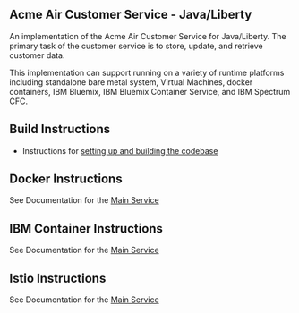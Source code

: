 
## Acme Air Customer Service - Java/Liberty

An implementation of the Acme Air Customer Service for Java/Liberty. The primary task of the customer service is to store, update, and retrieve customer data.

This implementation can support running on a variety of runtime platforms including standalone bare metal system, Virtual Machines, docker containers, IBM Bluemix, IBM Bluemix Container Service, and IBM Spectrum CFC.

## Build Instructions
* Instructions for [setting up and building the codebase](Build_Instructions.md)


## Docker Instructions

See Documentation for the [Main Service](https://github.com/blueperf/acmeair-mainservice-java)


## IBM Container Instructions

See Documentation for the [Main Service](https://github.com/blueperf/acmeair-mainservice-java)

## Istio Instructions

See Documentation for the [Main Service](https://github.com/blueperf/acmeair-mainservice-java)
